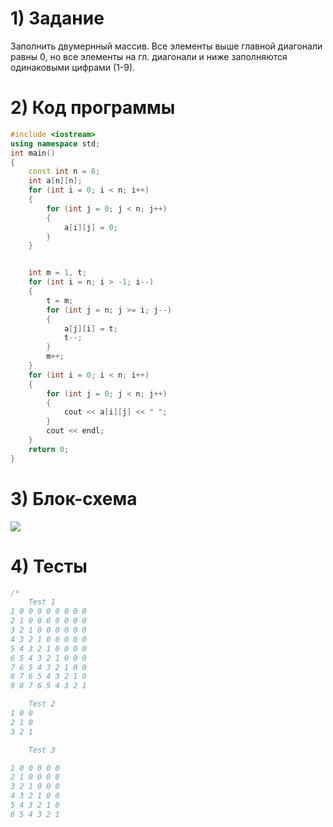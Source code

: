 # 1) Задание
Заполнить двумернный массив. Все элементы выше главной диагонали равны 0, но все элементы на гл. диагонали и ниже заполняются одинаковыми цифрами (1-9).
# 2) Код программы

```cpp
#include <iostream>
using namespace std;
int main()
{
    const int n = 6;
    int a[n][n];
    for (int i = 0; i < n; i++)
    {
        for (int j = 0; j < n; j++) 
        {
            a[i][j] = 0;
        }
    }


    int m = 1, t;
    for (int i = n; i > -1; i--)
    {
        t = m;
        for (int j = n; j >= i; j--)  
        {
            a[j][i] = t;
            t--;
        }
        m++;
    }
    for (int i = 0; i < n; i++)
    {
        for (int j = 0; j < n; j++)
        {
            cout << a[i][j] << " ";
        }
        cout << endl;
    }
    return 0;
}
```

# 3) Блок-схема
<image src ="2_Lab.png">
  
# 4) Тесты
```cpp
/*
    Test 1
1 0 0 0 0 0 0 0 0
2 1 0 0 0 0 0 0 0
3 2 1 0 0 0 0 0 0
4 3 2 1 0 0 0 0 0
5 4 3 2 1 0 0 0 0
6 5 4 3 2 1 0 0 0
7 6 5 4 3 2 1 0 0
8 7 6 5 4 3 2 1 0
9 8 7 6 5 4 3 2 1

    Test 2
1 0 0
2 1 0
3 2 1

    Test 3

1 0 0 0 0 0
2 1 0 0 0 0
3 2 1 0 0 0
4 3 2 1 0 0
5 4 3 2 1 0
6 5 4 3 2 1
```
